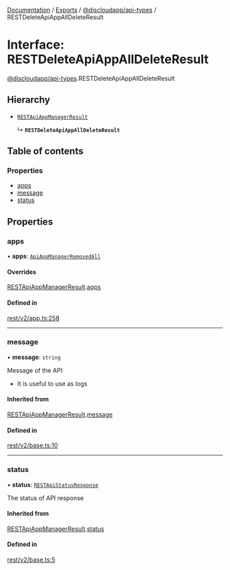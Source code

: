 [Documentation](../README.md) / [Exports](../modules.md) / [@discloudapp/api-types](../modules/discloudapp_api_types.md) / RESTDeleteApiAppAllDeleteResult

# Interface: RESTDeleteApiAppAllDeleteResult

[@discloudapp/api-types](../modules/discloudapp_api_types.md).RESTDeleteApiAppAllDeleteResult

## Hierarchy

- [`RESTApiAppManagerResult`](discloudapp_api_types.RESTApiAppManagerResult.md)

  ↳ **`RESTDeleteApiAppAllDeleteResult`**

## Table of contents

### Properties

- [apps](discloudapp_api_types.RESTDeleteApiAppAllDeleteResult.md#apps)
- [message](discloudapp_api_types.RESTDeleteApiAppAllDeleteResult.md#message)
- [status](discloudapp_api_types.RESTDeleteApiAppAllDeleteResult.md#status)

## Properties

### apps

• **apps**: [`ApiAppManagerRemovedAll`](discloudapp_api_types.ApiAppManagerRemovedAll.md)

#### Overrides

[RESTApiAppManagerResult](discloudapp_api_types.RESTApiAppManagerResult.md).[apps](discloudapp_api_types.RESTApiAppManagerResult.md#apps)

#### Defined in

[rest/v2/app.ts:258](https://github.com/discloud/discloud.app/blob/99d4db4/packages/api-types/rest/v2/app.ts#L258)

___

### message

• **message**: `string`

Message of the API
- It is useful to use as logs

#### Inherited from

[RESTApiAppManagerResult](discloudapp_api_types.RESTApiAppManagerResult.md).[message](discloudapp_api_types.RESTApiAppManagerResult.md#message)

#### Defined in

[rest/v2/base.ts:10](https://github.com/discloud/discloud.app/blob/99d4db4/packages/api-types/rest/v2/base.ts#L10)

___

### status

• **status**: [`RESTApiStatusResponse`](../modules/discloudapp_api_types.md#restapistatusresponse)

The status of API response

#### Inherited from

[RESTApiAppManagerResult](discloudapp_api_types.RESTApiAppManagerResult.md).[status](discloudapp_api_types.RESTApiAppManagerResult.md#status)

#### Defined in

[rest/v2/base.ts:5](https://github.com/discloud/discloud.app/blob/99d4db4/packages/api-types/rest/v2/base.ts#L5)
